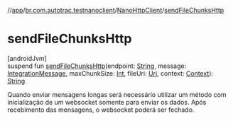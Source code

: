 //[app](../../../index.md)/[br.com.autotrac.testnanoclient](../index.md)/[NanoHttpClient](index.md)/[sendFileChunksHttp](send-file-chunks-http.md)

# sendFileChunksHttp

[androidJvm]\
suspend fun [sendFileChunksHttp](send-file-chunks-http.md)(endpoint: [String](https://kotlinlang.org/api/latest/jvm/stdlib/kotlin/-string/index.html), message: [IntegrationMessage](../../br.com.autotrac.testnanoclient.models/-integration-message/index.md), maxChunkSize: [Int](https://kotlinlang.org/api/latest/jvm/stdlib/kotlin/-int/index.html), fileUri: [Uri](https://developer.android.com/reference/kotlin/android/net/Uri.html), context: [Context](https://developer.android.com/reference/kotlin/android/content/Context.html)): [String](https://kotlinlang.org/api/latest/jvm/stdlib/kotlin/-string/index.html)

Quando enviar mensagens longas será necessário utilizar um método com inicialização de um websocket somente para enviar os dados. Após recebimento das mensagens, o websocket poderá ser fechado.
